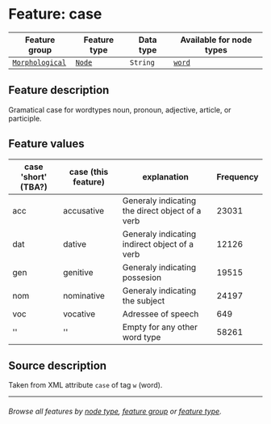 # Feature: case

Feature group | Feature type | Data type | Available for node types
---  | --- | --- | ---
[`Morphological`](featuresbygroup.md#morphological-features) | [`Node`](featuresbyfeaturetype.md#node-features) | `String` | [`word`](featuresbynodetype.md#word-nodes)

## Feature description

Gramatical case for wordtypes noun, pronoun, adjective, article, or participle.

## Feature values

case 'short' (TBA?) | case (this feature) | explanation | Frequency
--- | --- | --- | ---
acc | accusative | Generaly indicating the direct object of a verb | 23031
dat | dative | Generaly indicating indirect object of a verb | 12126
gen | genitive | Generaly indicating possesion | 19515
nom | nominative | Generaly indicating the subject | 24197
voc | vocative | Adressee of speech | 649
'' | '' | Empty for any other word type | 58261

## Source description

Taken from XML attribute `case` of tag `w` (word).

---
###### *Browse all features by [node type](featuresbynodetype.md#readme), [feature group](featuresbygroup.md#readme) or [feature type](featuresbyfeaturetype.md#readme).*
